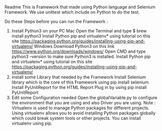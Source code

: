 Readme
This is Framework that made using Python language and Selenium Framework. We use unittest which include on Python to do the test.

Do these Steps before you can run the Framework :
1. Install Python3 on your PC
Mac
Open the Terminal and type $ brew install python3
Install Python pip and virtualenv* using tutorial on this site https://packaging.python.org/guides/installing-using-pip-and-virtualenv/
Windows
Download Python3 on this link https://www.python.org/downloads/windows/
Open CMD and type python3 –version to make sure Python3 is installed.
Install Python pip and virtualenv* using tutorial on this site https://packaging.python.org/guides/installing-using-pip-and-virtualenv/
2. install some Library that needed by the Framework
Install Selenium library which is the core of this Framework using pip install selenium
Install PyUnitReport for the HTML Report Plug in by using pip install PyUnitReport
3. Edit some Configuration needed
Open the globalVariable.py to configure the environment that you are using and also Driver you are using.
Note :
Virtualenv is used to manage Python packages for different projects. Using virtualenv allows you to avoid installing Python packages globally which could break system tools or other projects. You can install virtualenv using pip.
